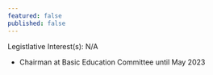 ```yaml
---
featured: false
published: false
---
```

Legistlative Interest(s): N/A

* Chairman at Basic Education Committee until May 2023
